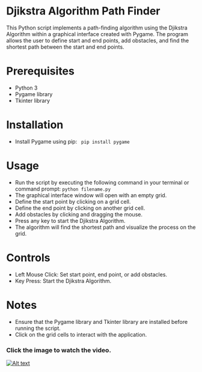 # Djikstra Algorithm Path Finder
This Python script implements a path-finding algorithm using the Djikstra Algorithm 
within a graphical interface created with Pygame. The program allows the user to 
define start and end points, add obstacles, and find the shortest path 
between the start and end points.

# Prerequisites
* Python 3
* Pygame library
* Tkinter library

# Installation

* Install Pygame using pip:
` pip install pygame`
# Usage
* Run the script by executing the following command in your terminal or command prompt:
` python filename.py `
* The graphical interface window will open with an empty grid.
* Define the start point by clicking on a grid cell.
* Define the end point by clicking on another grid cell.
* Add obstacles by clicking and dragging the mouse.
* Press any key to start the Djikstra Algorithm.
* The algorithm will find the shortest path and visualize the process on the grid.
# Controls
* Left Mouse Click: Set start point, end point, or add obstacles.
* Key Press: Start the Djikstra Algorithm.

# Notes
* Ensure that the Pygame library and Tkinter library are installed before running the script.
* Click on the grid cells to interact with the application.

### Click the image to watch the video.
[![Alt text](https://i.imgur.com/vl33cnC.png)](https://vimeo.com/manage/videos/896546761/privacy "Djikstra Algorith Visualization")
